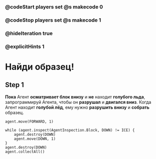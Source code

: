 ### @codeStart players set @s makecode 0
### @codeStop players set @s makecode 1

### @hideIteration true 
### @explicitHints 1


# Найди образец!

## Step 1
**Пока** Агент **осматривает блок внизу** и **не** находит **голубого льда**, запрограммируй Агента, чтобы он **разрушал** и **двигался вниз**. Когда Агент находит **голубой лёд**, ему нужно **разрушить внизу** и **собрать** образец.


```template
agent.move(FORWARD, 1)
```

```ghost 
while (agent.inspect(AgentInspection.Block, DOWN) != ICE) {
    agent.destroy(DOWN)
    agent.move(DOWN, 1)
}
agent.destroy(DOWN)
agent.collectAll()
```

